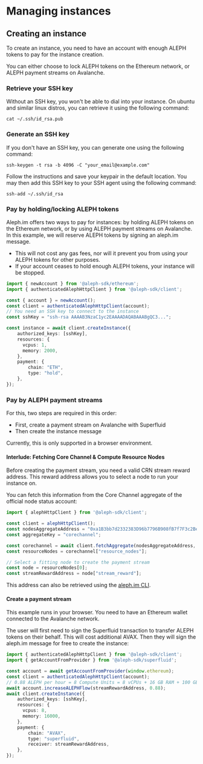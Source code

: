 # Managing instances

## Creating an instance

To create an instance, you need to have an account with enough ALEPH tokens to pay for the instance creation.

You can either choose to lock ALEPH tokens on the Ethereum network, or ALEPH payment streams on Avalanche.

### Retrieve your SSH key

Without an SSH key, you won't be able to dial into your instance.
On ubuntu and similar linux distros, you can retrieve it using the following command:

```shell
cat ~/.ssh/id_rsa.pub
```

### Generate an SSH key

If you don't have an SSH key, you can generate one using the following command:

```shell
ssh-keygen -t rsa -b 4096 -C "your_email@example.com"
```

Follow the instructions and save your keypair in the default location.
You may then add this SSH key to your SSH agent using the following command:

```shell
ssh-add ~/.ssh/id_rsa
```

### Pay by holding/locking ALEPH tokens

Aleph.im offers two ways to pay for instances: by holding ALEPH tokens on the Ethereum network, or by using ALEPH payment streams on Avalanche.
In this example, we will reserve ALEPH tokens by signing an aleph.im message.

- This will not cost any gas fees, nor will it prevent you from using your ALEPH tokens for other purposes.
- If your account ceases to hold enough ALEPH tokens, your instance will be stopped.

```typescript
import { newAccount } from '@aleph-sdk/ethereum';
import { authenticatedAlephHttpClient } from '@aleph-sdk/client';

const { account } = newAccount();
const client = authenticatedAlephHttpClient(account);
// You need an SSH key to connect to the instance
const sshKey = "ssh-rsa AAAAB3NzaC1yc2EAAAADAQABAAABgQC3...";

const instance = await client.createInstance({
    authorized_keys: [sshKey],
    resources: {
      vcpus: 1,
      memory: 2000,
    },
    payment: {
        chain: "ETH",
        type: "hold",
    },
});
```

### Pay by ALEPH payment streams

For this, two steps are required in this order:

- First, create a payment stream on Avalanche with Superfluid
- Then create the instance message

Currently, this is only supported in a browser environment.

#### Interlude: Fetching Core Channel & Compute Resource Nodes

Before creating the payment stream, you need a valid CRN stream reward address.
This reward address allows you to select a node to run your instance on.

You can fetch this information from the Core Channel aggregate of the official node status account:

```typescript
import { alephHttpClient } from '@aleph-sdk/client';

const client = alephHttpClient();
const nodesAggregateAddress = "0xa1B3bb7d2332383D96b7796B908fB7f7F3c2Be10";
const aggregateKey = "corechannel";

const corechannel = await client.fetchAggregate(nodesAggregateAddress, aggregateKey);
const resourceNodes = corechannel["resource_nodes"];

// Select a fitting node to create the payment stream
const node = resourceNodes[0];
const streamRewardAddress = node["stream_reward"];
```

This address can also be retrieved using the [aleph.im CLI](../../tools/aleph-client/usage.md#aleph-node-compute).

#### Create a payment stream

This example runs in your browser. You need to have an Ethereum wallet connected to the Avalanche network.

The user will first need to sign the Superfluid transaction to transfer ALEPH tokens on their behalf. This will cost additional AVAX.
Then they will sign the aleph.im message for free to create the instance:

```typescript
import { authenticatedAlephHttpClient } from '@aleph-sdk/client';
import { getAccountFromProvider } from '@aleph-sdk/superfluid';

const account = await getAccountFromProvider(window.ethereum);
const client = authenticatedAlephHttpClient(account);
// 0.88 ALEPH per hour = 8 Compute Units = 8 vCPUs + 16 GB RAM + 100 GB storage
await account.increaseALEPHFlow(streamRewardAddress, 0.88);
await client.createInstance({
    authorized_keys: [sshKey],
    resources: {
      vcpus: 8,
      memory: 16000,
    },
    payment: {
        chain: "AVAX",
        type: "superfluid",
        receiver: streamRewardAddress,
    },
});
```